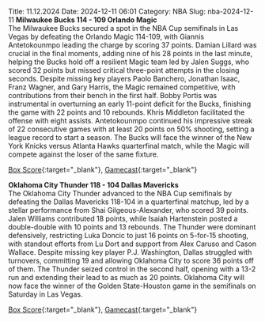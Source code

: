 Title: 11.12.2024
Date: 2024-12-11 06:01
Category: NBA 
Slug: nba-2024-12-11 
**Milwaukee Bucks 114 - 109 Orlando Magic**  
The Milwaukee Bucks secured a spot in the NBA Cup semifinals in Las Vegas by defeating the Orlando Magic 114-109, with Giannis Antetokounmpo leading the charge by scoring 37 points. Damian Lillard was crucial in the final moments, adding nine of his 28 points in the last minute, helping the Bucks hold off a resilient Magic team led by Jalen Suggs, who scored 32 points but missed critical three-point attempts in the closing seconds. Despite missing key players Paolo Banchero, Jonathan Isaac, Franz Wagner, and Gary Harris, the Magic remained competitive, with contributions from their bench in the first half. Bobby Portis was instrumental in overturning an early 11-point deficit for the Bucks, finishing the game with 22 points and 10 rebounds. Khris Middleton facilitated the offense with eight assists. Antetokounmpo continued his impressive streak of 22 consecutive games with at least 20 points on 50% shooting, setting a league record to start a season. The Bucks will face the winner of the New York Knicks versus Atlanta Hawks quarterfinal match, while the Magic will compete against the loser of the same fixture. 

[Box Score](/game/orl-vs-mil-0022401201/box-score){:target="_blank"}, [Gamecast](/game/orl-vs-mil-0022401201){:target="_blank"}<br>

**Oklahoma City Thunder 118 - 104 Dallas Mavericks**  
The Oklahoma City Thunder advanced to the NBA Cup semifinals by defeating the Dallas Mavericks 118-104 in a quarterfinal matchup, led by a stellar performance from Shai Gilgeous-Alexander, who scored 39 points. Jalen Williams contributed 18 points, while Isaiah Hartenstein posted a double-double with 10 points and 13 rebounds. The Thunder were dominant defensively, restricting Luka Doncic to just 16 points on 5-for-15 shooting, with standout efforts from Lu Dort and support from Alex Caruso and Cason Wallace. Despite missing key player P.J. Washington, Dallas struggled with turnovers, committing 19 and allowing Oklahoma City to score 36 points off of them. The Thunder seized control in the second half, opening with a 13-2 run and extending their lead to as much as 20 points. Oklahoma City will now face the winner of the Golden State-Houston game in the semifinals on Saturday in Las Vegas. 

[Box Score](/game/dal-vs-okc-0022401203/box-score){:target="_blank"}, [Gamecast](/game/dal-vs-okc-0022401203){:target="_blank"}<br>

